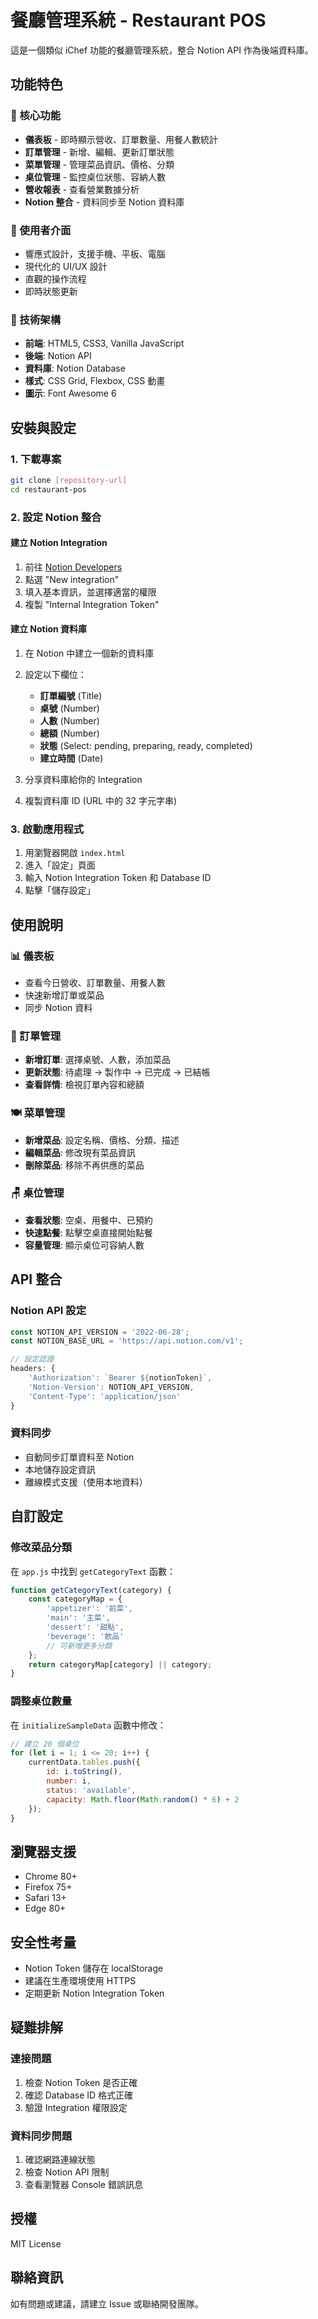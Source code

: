 # 餐廳管理系統 - Restaurant POS

這是一個類似 iChef 功能的餐廳管理系統，整合 Notion API 作為後端資料庫。

## 功能特色

### 🏪 核心功能
- **儀表板** - 即時顯示營收、訂單數量、用餐人數統計
- **訂單管理** - 新增、編輯、更新訂單狀態
- **菜單管理** - 管理菜品資訊、價格、分類
- **桌位管理** - 監控桌位狀態、容納人數
- **營收報表** - 查看營業數據分析
- **Notion 整合** - 資料同步至 Notion 資料庫

### 🎨 使用者介面
- 響應式設計，支援手機、平板、電腦
- 現代化的 UI/UX 設計
- 直觀的操作流程
- 即時狀態更新

### 🔧 技術架構
- **前端**: HTML5, CSS3, Vanilla JavaScript
- **後端**: Notion API
- **資料庫**: Notion Database
- **樣式**: CSS Grid, Flexbox, CSS 動畫
- **圖示**: Font Awesome 6

## 安裝與設定

### 1. 下載專案
```bash
git clone [repository-url]
cd restaurant-pos
```

### 2. 設定 Notion 整合

#### 建立 Notion Integration
1. 前往 [Notion Developers](https://www.notion.so/my-integrations)
2. 點選 "New integration"
3. 填入基本資訊，並選擇適當的權限
4. 複製 "Internal Integration Token"

#### 建立 Notion 資料庫
1. 在 Notion 中建立一個新的資料庫
2. 設定以下欄位：
   - **訂單編號** (Title)
   - **桌號** (Number)
   - **人數** (Number)
   - **總額** (Number)
   - **狀態** (Select: pending, preparing, ready, completed)
   - **建立時間** (Date)

3. 分享資料庫給你的 Integration
4. 複製資料庫 ID (URL 中的 32 字元字串)

### 3. 啟動應用程式
1. 用瀏覽器開啟 `index.html`
2. 進入「設定」頁面
3. 輸入 Notion Integration Token 和 Database ID
4. 點擊「儲存設定」

## 使用說明

### 📊 儀表板
- 查看今日營收、訂單數量、用餐人數
- 快速新增訂單或菜品
- 同步 Notion 資料

### 🧾 訂單管理
- **新增訂單**: 選擇桌號、人數，添加菜品
- **更新狀態**: 待處理 → 製作中 → 已完成 → 已結帳
- **查看詳情**: 檢視訂單內容和總額

### 🍽️ 菜單管理
- **新增菜品**: 設定名稱、價格、分類、描述
- **編輯菜品**: 修改現有菜品資訊
- **刪除菜品**: 移除不再供應的菜品

### 🪑 桌位管理
- **查看狀態**: 空桌、用餐中、已預約
- **快速點餐**: 點擊空桌直接開始點餐
- **容量管理**: 顯示桌位可容納人數

## API 整合

### Notion API 設定
```javascript
const NOTION_API_VERSION = '2022-06-28';
const NOTION_BASE_URL = 'https://api.notion.com/v1';

// 設定認證
headers: {
    'Authorization': `Bearer ${notionToken}`,
    'Notion-Version': NOTION_API_VERSION,
    'Content-Type': 'application/json'
}
```

### 資料同步
- 自動同步訂單資料至 Notion
- 本地儲存設定資訊
- 離線模式支援（使用本地資料）

## 自訂設定

### 修改菜品分類
在 `app.js` 中找到 `getCategoryText` 函數：
```javascript
function getCategoryText(category) {
    const categoryMap = {
        'appetizer': '前菜',
        'main': '主菜',
        'dessert': '甜點',
        'beverage': '飲品'
        // 可新增更多分類
    };
    return categoryMap[category] || category;
}
```

### 調整桌位數量
在 `initializeSampleData` 函數中修改：
```javascript
// 建立 20 個桌位
for (let i = 1; i <= 20; i++) {
    currentData.tables.push({
        id: i.toString(),
        number: i,
        status: 'available',
        capacity: Math.floor(Math.random() * 6) + 2
    });
}
```

## 瀏覽器支援
- Chrome 80+
- Firefox 75+
- Safari 13+
- Edge 80+

## 安全性考量
- Notion Token 儲存在 localStorage
- 建議在生產環境使用 HTTPS
- 定期更新 Notion Integration Token

## 疑難排解

### 連接問題
1. 檢查 Notion Token 是否正確
2. 確認 Database ID 格式正確
3. 驗證 Integration 權限設定

### 資料同步問題
1. 確認網路連線狀態
2. 檢查 Notion API 限制
3. 查看瀏覽器 Console 錯誤訊息

## 授權
MIT License

## 聯絡資訊
如有問題或建議，請建立 Issue 或聯絡開發團隊。
